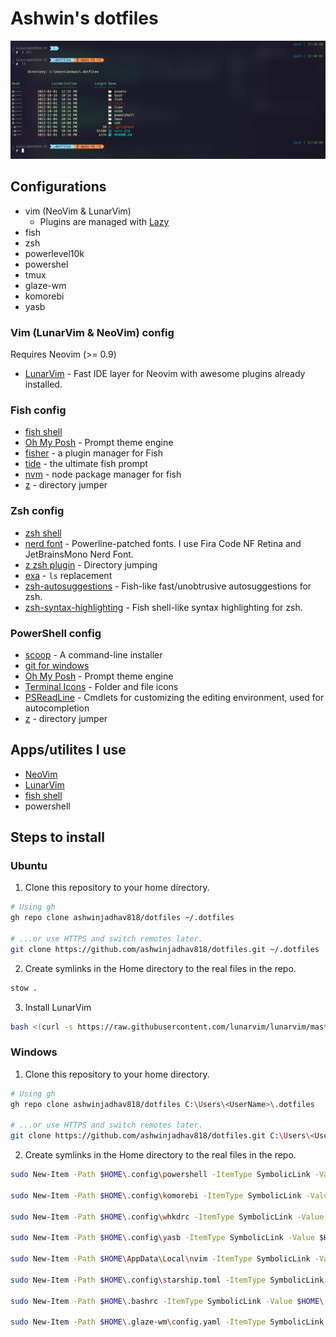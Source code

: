 # Ashwin's dotfiles

![Cover](./assets/cover.png)

## Configurations

-  vim (NeoVim & LunarVim)
   -  Plugins are managed with [Lazy](https://github.com/folke/lazy.nvim.git")
-  fish
-  zsh
-  powerlevel10k
-  powershel
-  tmux
-  glaze-wm
-  komorebi
-  yasb

### Vim (LunarVim & NeoVim) config

Requires Neovim (>= 0.9)

-  [LunarVim](https://www.lunarvim.org/) - Fast IDE layer for Neovim with awesome plugins already installed.

### Fish config

-  [fish shell](https://fishshell.com/)
-  [Oh My Posh](https://ohmyposh.dev/) - Prompt theme engine
-  [fisher](https://github.com/jorgebucaran/fisher/) - a plugin manager for Fish
-  [tide](https://github.com/IlanCosman/tide/) - the ultimate fish prompt
-  [nvm](https://github.com/jorgebucaran/nvm.fish/) - node package manager for fish
-  [z](https://github.com/jethrokuan/z/) - directory jumper

### Zsh config

-  [zsh shell](https://ohmyz.sh/)
-  [nerd font](https://www.nerdfonts.com/) - Powerline-patched fonts. I use Fira Code NF Retina and JetBrainsMono Nerd Font.
-  [z zsh plugin](https://github.com/agkozak/zsh-z) - Directory jumping
-  [exa](https://the.exa.website/) - `ls` replacement
-  [zsh-autosuggestions](https://github.com/zsh-users/zsh-autosuggestions) - Fish-like fast/unobtrusive autosuggestions for zsh.
-  [zsh-syntax-highlighting](https://github.com/zsh-users/zsh-syntax-highlighting) - Fish shell-like syntax highlighting for zsh.

### PowerShell config

-  [scoop](https://scoop.sh/) - A command-line installer
-  [git for windows](https://gitforwindows.org/)
-  [Oh My Posh](https://ohmyposh.dev/) - Prompt theme engine
-  [Terminal Icons](https://github.com/devblackops/Terminal-Icons) - Folder and file icons
-  [PSReadLine](https://docs.microsoft.com/en-us/powershell/module/psreadline/) - Cmdlets for customizing the editing environment, used for autocompletion
-  [z](https://www.powershellgallery.com/packages/z) - directory jumper


## Apps/utilites I use

-  [NeoVim](https://neovim.io)
-  [LunarVim](http://lunarvim.org)
-  [fish shell](https://fishshell.com)
-  powershell


## Steps to install

### Ubuntu

1. Clone this repository to your home directory.

```bash
# Using gh
gh repo clone ashwinjadhav818/dotfiles ~/.dotfiles

# ...or use HTTPS and switch remotes later.
git clone https://github.com/ashwinjadhav818/dotfiles.git ~/.dotfiles
```

2. Create symlinks in the Home directory to the real files in the repo.

```bash
stow .
```

3. Install LunarVim

```bash
bash <(curl -s https://raw.githubusercontent.com/lunarvim/lunarvim/master/utils/installer/install.sh)
```

### Windows

1. Clone this repository to your home directory.

```bash
# Using gh
gh repo clone ashwinjadhav818/dotfiles C:\Users\<UserName>\.dotfiles

# ...or use HTTPS and switch remotes later.
git clone https://github.com/ashwinjadhav818/dotfiles.git C:\Users\<UserName>\.dotfiles
```

2. Create symlinks in the Home directory to the real files in the repo.

```bash
sudo New-Item -Path $HOME\.config\powershell -ItemType SymbolicLink -Value $HOME\.dotfiles\.config\powershell\

sudo New-Item -Path $HOME\.config\komorebi -ItemType SymbolicLink -Value $HOME\.dotfiles\.config\komorebi\

sudo New-Item -Path $HOME\.config\whkdrc -ItemType SymbolicLink -Value $HOME\.dotfiles\.config\komorebi\whkdrc

sudo New-Item -Path $HOME\.config\yasb -ItemType SymbolicLink -Value $HOME\.dotfiles\.config\yasb\

sudo New-Item -Path $HOME\AppData\Local\nvim -ItemType SymbolicLink -Value $HOME\.dotfiles\.config\nvim\

sudo New-Item -Path $HOME\.config\starship.toml -ItemType SymbolicLink -Value $HOME\.dotfiles\.config\starhsip\starship.toml

sudo New-Item -Path $HOME\.bashrc -ItemType SymbolicLink -Value $HOME\.dotfiles\.bashrc

sudo New-Item -Path $HOME\.glaze-wm\config.yaml -ItemType SymbolicLink -Value $HOME\.dotfiles\glaze-wm\config.yaml
```
